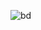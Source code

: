 
![bd](https://github.com/CodeSystem2022/Perricornios-Cuarto-Semestre/assets/92758405/8fef51e6-bae3-47bb-8c8d-911f55172fbf)
